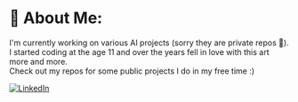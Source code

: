 # 💫 About Me:
I'm currently working on various AI projects (sorry they are private repos 🫢).<br>I started coding at the age 11 and over the years fell in love with this art more and more.<br>Check out my repos for some public projects I do in my free time :)

[![LinkedIn](https://img.shields.io/badge/LinkedIn-%230077B5.svg?logo=linkedin&logoColor=white)](https://linkedin.com/in/andreafabbricatore) 
